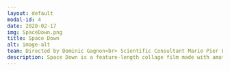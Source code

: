 ```yaml
---
layout: default
modal-id: 4
date: 2020-02-17
img: SpaceDown.png
title: Space Down
alt: image-alt
team: Directed by Dominic Gagnon<br> Scientific Consultant Marie Pier Boucher
description: Space Down is a feature-length collage film made with amateur footage retrieved on the Internet. It documents the bootstrap of an astronaut community here on Earth who migrates to space in the confines of their homes. The film is a detournement of the COVID-19 lockdowns that renders visible the Earth momentarily as one of the biggest space analogues in history. <br> https://vimeo.com/814729245
---
```

